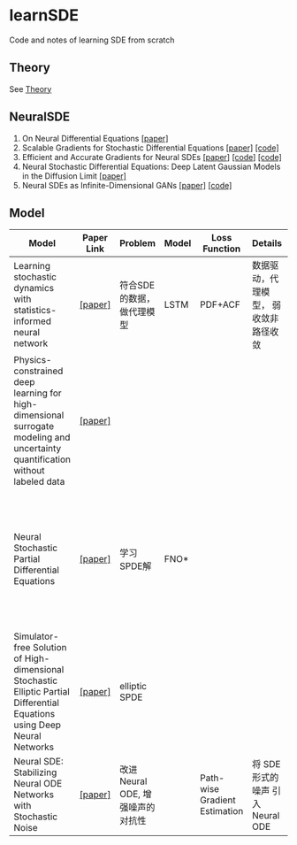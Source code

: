 # learnSDE
Code and notes of learning SDE from scratch
## Theory
See [Theory](./paper/paper.pdf)

## NeuralSDE

1. On Neural Differential Equations [[paper]](https://arxiv.org/abs/2202.02435)
2. Scalable Gradients for Stochastic Differential Equations [[paper]](https://arxiv.org/abs/2001.01328) [[code]](https://github.com/google-research/torchsde)
3. Efficient and Accurate Gradients for Neural SDEs [[paper]](https://arxiv.org/abs/2105.13493) [[code]](https://github.com/patrick-kidger/torchcde) [[code]](https://github.com/google-research/torchsde)
4. Neural Stochastic Differential Equations: Deep Latent Gaussian Models in the Diffusion Limit [[paper]](https://arxiv.org/abs/1905.09883)
5. Neural SDEs as Infinite-Dimensional GANs [[paper]](https://arxiv.org/abs/2102.03657) [[code]](https://github.com/google-research/torchsde)



## Model
|Model|Paper Link|Problem|Model|Loss Function|Details|Baseline|Dataset|
|---|---|---|---|---|---|---|---|
|Learning stochastic dynamics with statistics-informed neural network|[[paper]](https://www.sciencedirect.com/science/article/pii/S0021999122008828)|符合SDE的数据，做代理模型|LSTM|PDF+ACF|数据驱动，代理模型， 弱收敛非路径收敛|
|Physics-constrained deep learning for high-dimensional surrogate modeling and uncertainty quantification without labeled data|[[paper]](https://www.sciencedirect.com/science/article/pii/S0021999119303559?via%3Dihub)|
|Neural Stochastic Partial Differential Equations|[[paper]](https://arxiv.org/pdf/2110.10249v1.pdf)|学习SPDE解|FNO*|||DeepONet, FNO|随机 Ginzburg-Landau 方程, 随机 Korteweg–de Vries（KdV）方程, 随机 Navier-Stokes 方程|
|Simulator-free Solution of High-dimensional Stochastic Elliptic Partial Differential Equations using Deep Neural Networks| [[paper]](https://arxiv.org/pdf/1902.05200)|elliptic SPDE||||||
|Neural SDE: Stabilizing Neural ODE Networks with Stochastic Noise|[[paper]](https://arxiv.org/abs/1906.02355)|改进Neural ODE, 增强噪声的对抗性||Path-wise Gradient Estimation|将 SDE 形式的噪声 引入 Neural ODE|Neural ODE, DropOut|CIFAR-10, STL-10, Tiny-ImageNet|

